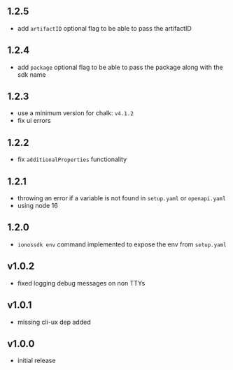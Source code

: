 ## 1.2.5

- add `artifactID` optional flag to be able to pass the artifactID

## 1.2.4

- add `package` optional flag to be able to pass the package along with the sdk name

## 1.2.3

- use a minimum version for chalk: `v4.1.2`
- fix ui errors

## 1.2.2

- fix `additionalProperties` functionality

## 1.2.1

- throwing an error if a variable is not found in `setup.yaml` or `openapi.yaml`
- using node 16

## 1.2.0

- `ionossdk env` command implemented to expose the env from `setup.yaml`

## v1.0.2

- fixed logging debug messages on non TTYs

## v1.0.1

- missing cli-ux dep added

## v1.0.0

- initial release

